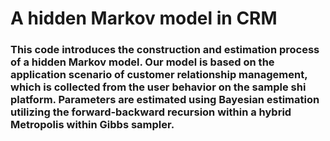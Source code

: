 # A hidden Markov model in CRM
### This code introduces the construction and estimation process of a hidden Markov model. Our model is based on the application scenario of customer relationship management, which is collected from the user behavior on the sample shi platform. Parameters are estimated using Bayesian estimation utilizing the forward-backward recursion within a hybrid Metropolis  within Gibbs sampler.
